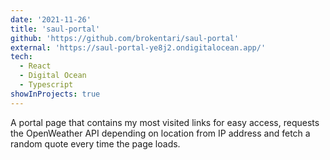 ```yaml
---
date: '2021-11-26'
title: 'saul-portal'
github: 'https://github.com/brokentari/saul-portal'
external: 'https://saul-portal-ye8j2.ondigitalocean.app/'
tech:
  - React
  - Digital Ocean
  - Typescript
showInProjects: true
---
```


A portal page that contains my most visited links for easy access, requests the OpenWeather API depending on location from IP address and fetch a random quote every time the page loads.

